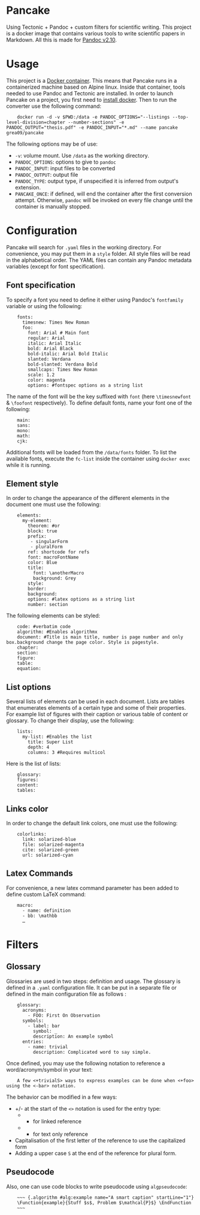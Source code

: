 # Pancake
Using Tectonic + Pandoc + custom filters for scientific writing.
This project is a docker image that contains various tools to write scientific papers in Markdown.
All this is made for [Pandoc v2.10](https://github.com/jgm/pandoc).

# Usage

This project is a [Docker container](https://www.docker.com/). This means that Pancake runs in a containerized machine based on Alpine linux. Inside that container, tools needed to use Pandoc and Tectonic are installed. In order to launch Pancake on a project, you first need to [install docker](https://docs.docker.com/get-docker/). Then to run the converter use the following command:

        docker run -d -v $PWD:/data -e PANDOC_OPTIONS="--listings --top-level-division=chapter --number-sections" -e PANDOC_OUTPUT="thesis.pdf" -e PANDOC_INPUT="*.md" --name pancake grea09/pancake

The following options may be of use:

* `-v`: volume mount. Use `/data` as the working directory.
* `PANDOC_OPTIONS`: options to give to `pandoc`
* `PANDOC_INPUT`: input files to be converted
* `PANDOC_OUTPUT`: output file
* `PANDOC_TYPE`: output type, if unspecified it is inferred from output's extension.
* `PANCAKE_ONCE`: if defined, will end the container after the first conversion attempt. Otherwise, `pandoc` will be invoked on every file change until the container is manually stopped.

# Configuration

Pancake will search for `.yaml` files in the working directory. For convenience, you may put them in a `style` folder. All style files will be read in the alphabetical order. The YAML files can contain any Pandoc metadata variables (except for font specification).

## Font specification

To specify a font you need to define it either using Pandoc's `fontfamily` variable or using the following:

        fonts:
          timesnew: Times New Roman
          foo:
            font: Arial # Main font
            regular: Arial
            italic: Arial Italic
            bold: Arial Black
            bold-italic: Arial Bold Italic
            slanted: Verdana
            bold-slanted: Verdana Bold
            smallcaps: Times New Roman
            scale: 1.2
            color: magenta
            options: #fontspec options as a string list

The name of the font will be the key suffixed with `font` (here `\timesnewfont` & `\foofont` respectively). To define default fonts, name your font one of the following:

        main:
        sans:
        mono:
        math:
        cjk:

Additional fonts will be loaded from the `/data/fonts` folder. To list the available fonts, execute the `fc-list` inside the container using `docker exec` while it is running.

## Element style

In order to change the appearance of the different elements in the document one must use the following:

        elements:
          my-element:
            theorem: #or
            block: true
            prefix:
             - singularForm
             - pluralForm
            ref: shortcode for refs
            font: macroFontName
            color: Blue
            title: 
              font: \anotherMacro
              background: Grey
            style:
            border:
            background:
            options: #latex options as a string list
            number: section

The following elements can be styled:

        code: #verbatim code
        algorithm: #Enables algorithmx
        document: #Title is main title, number is page number and only box.background change the page color. Style is pagestyle.
        chapter:
        section:
        figure:
        table:
        equation:

## List options

Several lists of elements can be used in each document. Lists are tables that enumerates elements of a certain type and some of their properties. For example list of figures with their caption or various table of content or glossary. To change their display, use the following:

        lists:
          my-list: #Enables the list
            title: Super List
            depth: 4
            columns: 3 #Requires multicol

Here is the list of lists:

        glossary:
        figures:
        content:
        tables:

## Links color

In order to change the default link colors, one must use the following:

        colorlinks:
          link: solarized-blue
          file: solarized-magenta
          cite: solarized-green
          url: solarized-cyan

## Latex Commands

For convenience, a new latex command parameter has been added to define custom LaTeX command:

        macro:
          - name: definition
          - bb: \mathbb
          …

# Filters

## Glossary

Glossaries are used in two steps: definition and usage. The glossary is defined in a `.yaml` configuration file. It can be put in a separate file or defined in the main configuration file as follows :

        glossary:
          acronyms:
            - FOO: First On Observation
          symbols:
            - label: bar
              symbol: _
              description: An example symbol
          entries:
            - name: trivial
              description: Complicated word to say simple.

Once defined, you may use the following notation to reference a word/acronym/symbol in your text:

        A few <+trivialS> ways to express examples can be done when <+foo> using the <-bar> notation.

The behavior can be modified in a few ways:

* +/- at the start of the `<>` notation is used for the entry type:
  + + for linked reference
  - - for text only reference
* Capitalisation of the first letter of the reference to use the capitalized form
* Adding a upper case `S` at the end of the reference for plural form.

## Pseudocode
Also, one can use code blocks to write pseudocode using `algpseudocode`:

        ~~~ {.algorithm #alg:example name="A smart caption" startLine="1"}
        \Function{example}{Stuff $s$, Problem $\mathcal{P}$} \EndFunction
        ~~~
